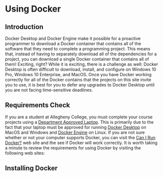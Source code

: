 # Using Docker

[//]: # (Stress difficulties, encourage not to upgrade once working)

## Introduction

Docker Desktop and Docker Engine make it possible for a proactive programmer to
download a Docker container that contains all of the software that they need to
complete a programming project. This means that, instead of having to separately
download all of the dependencies for a project, you can download a single Docker
container that contains all of them! Exciting, right? While it is exciting,
there is a challenge as well: Docker Desktop is often difficult to download,
install, and configure on Windows 10 Pro, Windows 10 Enterprise, and MacOS. Once
you have Docker working correctly for all of the Docker contains that the
projects on this site invite you to use, it is best for you to defer any
upgrades to Docker Desktop until you are not facing time-sensitive deadlines.

## Requirements Check

If you are a student at Allegheny College, you must complete your course
projects using a [Department Approved
Laptop](https://www.cs.allegheny.edu/resources/laptops/). This is primarily due
to the fact that your laptop must be approved for running [Docker
Desktop](https://www.docker.com/products/docker-desktop) on MacOS and Windows
and [Docker Engine](https://docs.docker.com/engine/install/ubuntu/) on Linux. If
you are not sure whether or not your computer supports Docker, you can visit the
[Can I Run Docker?](https://www.cs.allegheny.edu/canirundocker/) web site and
the see if Docker will work correctly. It is worth taking a minute to review the
requirements for using Docker by visiting the following web sites:

## Installing Docker
